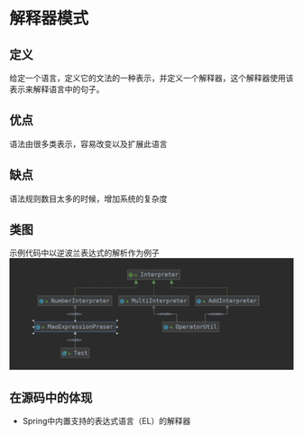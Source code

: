 # 解释器模式

## 定义
 给定一个语言，定义它的文法的一种表示，并定义一个解释器，这个解释器使用该表示来解释语言中的句子。

## 优点

语法由很多类表示，容易改变以及扩展此语言

## 缺点
语法规则数目太多的时候，增加系统的复杂度
## 类图
示例代码中以逆波兰表达式的解析作为例子
![](11.png)
## 在源码中的体现
+ Spring中内置支持的表达式语言（EL）的解释器

